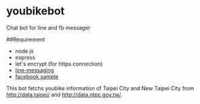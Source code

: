 # youbikebot

Chat bot for line and fb messager

##Requirement
* node js
* express
* let's encrypt (for https connection)
* [line-messaging](https://github.com/snlangsuan/line-messaging)
* [facebook sample](https://github.com/fbsamples/messenger-platform-samples)

This bot fetchs youbike information of Taipei City and New Taipei City from
http://data.taipei/ and http://data.ntpc.gov.tw/.

